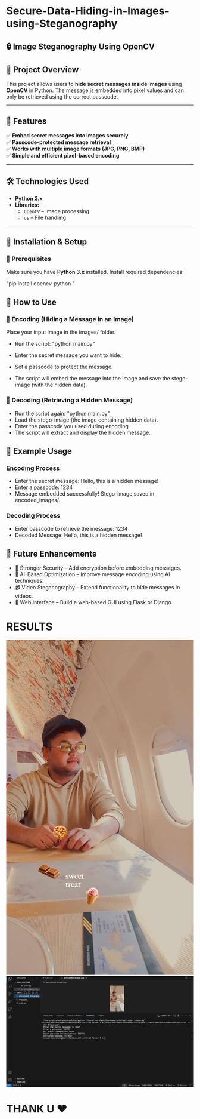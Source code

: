 # Secure-Data-Hiding-in-Images-using-Steganography
## 🔒 Image Steganography Using OpenCV

## 📌 Project Overview  
This project allows users to **hide secret messages inside images** using **OpenCV** in Python. The message is embedded into pixel values and can only be retrieved using the correct passcode.

---

## 🚀 Features  
✅ **Embed secret messages into images securely**  
✅ **Passcode-protected message retrieval**  
✅ **Works with multiple image formats (JPG, PNG, BMP)**  
✅ **Simple and efficient pixel-based encoding**  

---

## 🛠️ Technologies Used  
- **Python 3.x**  
- **Libraries:**  
  - `OpenCV` – Image processing  
  - `os` – File handling  

---

## 📌 Installation & Setup  

### 🔹 Prerequisites  
Make sure you have **Python 3.x** installed. Install required dependencies:  

"pip install opencv-python "

## 📌 How to Use

### 🔹 Encoding (Hiding a Message in an Image)
Place your input image in the images/ folder.

* Run the script:
"python main.py" <br>

* Enter the secret message you want to hide.<br>

* Set a passcode to protect the message.<br>

* The script will embed the message into the image and save the stego-image (with the hidden data).

### 🔹 Decoding (Retrieving a Hidden Message)
* Run the script again:
"python main.py"
* Load the stego-image (the image containing hidden data).
* Enter the passcode you used during encoding.
* The script will extract and display the hidden message.

## 📎 Example Usage

### Encoding Process
* Enter the secret message: Hello, this is a hidden message!
* Enter a passcode: 1234
* Message embedded successfully! Stego-image saved in encoded_images/.

  
### Decoding Process
* Enter passcode to retrieve the message: 1234
* Decoded Message: Hello, this is a hidden message!


## 📌 Future Enhancements

* 🔐 Stronger Security – Add encryption before embedding messages.
* 🧠 AI-Based Optimization – Improve message encoding using AI techniques.
* 📹 Video Steganography – Extend functionality to hide messages in videos.
* 📂 Web Interface – Build a web-based GUI using Flask or Django.

  
# RESULTS


![img-1](Project/imgg.jpg)
![img-2](Project/out-2.png)


# THANK U ❤️
